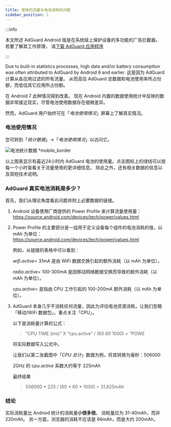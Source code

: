 ```yaml
---
title: 使用的流量与电池消耗的问题
sidebar_position: 1
---
```


:::info

本文所述 AdGuard Android 版是在系统级上保护设备的多功能的广告拦截器。 若要了解其工作原理， 请[下载 AdGuard 应用程序](https://agrd.io/download-kb-adblock)

:::

Due to built-in statistics processes, high data and/or battery consumption was often attributed to AdGuard by Android 6 and earlier. 这是因为 AdGuard 计算从各应用过滤的所有流量。 从而高估 AdGuard 总数据和电池使用率所占份额，而低估其它应用所占份额。

在 Android 7 此种情况得到改善。 现在 Android 内置的数据使用统计中反映的数据非常接近现实，尽管电池使用数据存在细微差异。

然而，AdGuard 用户始终可在「*电池使用情况*」屏幕上了解真实情况。

### 电池使用情况

您可转到「*统计数据*」→「*电池使用情况*」以访问它。

![电池统计数据 *mobile_border](https://cdn.adtidy.org/content/articles/battery/1.png)

以上图表显示有最近24小时内 AdGuard 电池的使用量。点击图标上的绿线可以按每一个小时查看关于流量使用的更详细信息。 除此之外，还有相关数据的信息以及简短技术说明。

### AdGuard 真实电池消耗是多少？

首先，我们从理论角度看此问题并附上必要数据的链接。

1. Android 设备使用厂商提供的 Power Profile 来计算流量使用量：<https://source.android.com/devices/tech/power/values.html>

1. Power Profile 的主要部分是一组用于定义设备每个组件的电池消耗的值，以 mAh 为单位：<https://source.android.com/devices/tech/power/values.html>

    例如，从链接的表格中可以看到：

    *wifi.active=* 31mA 是由 WiFi 数据交换引起的额外消耗（以 mAh 为单位）。

    *radio.active=* 100-300mA 是因移动网络数据交换而导致的额外消耗（以 mAh 为单位）。

    *cpu.active=* 是指由 CPU 工作引起的 100-200mA 额外消耗（以 mAh 为单位）。

1. AdGuard 本身几乎不消耗任何流量，因此为评估电池资源消耗，让我们忽略「移动/WiFi 数据包」，重点关注「CPU」。

    以下是消耗量计算的公式：

    > “CPU TIME (ms)” X “cpu.active” / (60 *60* 1000) = “POWE

    将实际数据写入公式中。

    让我们以第二张截图中「*CPU 总计*」数据为例，将其转换为毫秒：506000

    2GHz 的 *cpu.active* 系数大约等于 225mAh

    最终结果

    > 506000 * 225 / (60 * 60 * 1000) = 31,625mAh

### 结论

实际消耗量比 Android 统计的消耗量**小很多倍**。 消耗量应为 31-40mAh，而非 220mAh。 另一方面，浏览器的消耗不应该是 66mAh，而是大约 200mAh。
